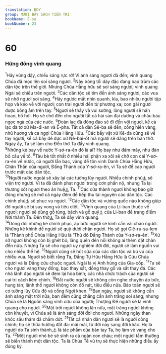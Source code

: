 ```yaml
---
translation: BDY
group: MƯỜI BẢY SÁCH TIÊN TRI
bookName: Ê-sa 
bookNumber: 23
---
```


<div class="title"><h1>60</h1><h3>Hừng đông vinh quang</h3></div>
<span class="verse es_60_1"><sup>1</sup>Hãy vùng dậy, chiếu sáng rực rỡ! Vì ánh sáng ngươi đã đến; vinh quang Chúa đã mọc lên soi sáng ngươi. </span>
<span class="verse es_60_2"><sup>2</sup>Này bóng tối dày đặc đang bao trùm các dân tộc trên thế giới. Nhưng Chúa Hằng hữu sẽ soi sáng ngươi; vinh quang Ngài sẽ chiếu trên ngươi. </span>
<span class="verse es_60_3"><sup>3</sup>Các dân tộc sẽ tìm đến ánh sáng ngươi, các vua sẽ nhờ ngươi soi sáng. </span>
<span class="verse es_60_4"><sup>4</sup>Hãy ngước mắt nhìn quanh, kìa, bao nhiêu người tập họp và kéo về với ngươi; con trai ngươi đến từ phương xa; con gái ngươi được bồng ẵm trên tay. </span>
<span class="verse es_60_5"><sup>5</sup>Ngươi sẽ thấy và vui sướng, lòng ngươi sẽ hân hoan, hồ hởi. Họ sẽ chở đến cho ngươi tất cả hải sản đại dương và châu báu ngọc ngà của các nước. </span>
<span class="verse es_60_6"><sup>6</sup>Đoàn lạc đà đông đảo sẽ đi đến với ngươi, kể cả lạc đà tơ xứ Ma-đi-an và Ê-pha. Tất cả dân Sê-ba sẽ đến, cống hiến vàng, nhũ hương và ca ngợi Chúa Hằng Hữu. </span>
<span class="verse es_60_7"><sup>7</sup>Các bầy vật xứ Kê-đa cũng sẽ về tay ngươi, kể cả bầy dê đực xứ Nê-bai-ốt mà ngươi sẽ dâng trên bàn thờ. Ngày ấy, Ta sẽ làm cho Đền thờ Ta đầy vinh quang.<br/></span>
<span class="verse es_60_8"><sup>8</sup>Những kẻ bay về nước Y-sơ-ra-ên đó là ai? Họ bay như đám mây, như đàn bồ câu về tổ. </span>
<span class="verse es_60_9"><sup>9</sup>Tàu bè tốt nhất ở nhiều hải phận xa xôi sẽ chở con cái Y-sơ-ra-ên về nước, cả người lẫn bạc, vàng để tôn vinh Danh Chúa Hằng Hữu, Chân Thần của ngươi, Đấng Thánh của Y-sơ-ra-ên, vì Ta sẽ đề cao ngươi trước mặt các dân tộc.<br/></span>
<span class="verse es_60_10"><sup>10</sup>Người nước ngoài sẽ xây lại các tường lũy ngươi. Nhiều chính phủ<a href="#" data-toggle="tooltip" data-placement="bottom" title="Nt vua">⚓</a> sẽ viện trợ ngươi. Vì ta đã đánh phạt ngươi trong cơn phẩn nộ, nhưng Ta lại thương xót ngươi theo ân huệ<a href="#" data-toggle="tooltip" data-placement="bottom" title="Ct dân phúc">⚓</a> Ta. </span>
<span class="verse es_60_11"><sup>11</sup>Các cửa thành ngươi không bao giờ đóng nhưng sẽ mờ cả ngày đêm để tiếp thu tài nguyên các dân tộc. Các chính phủ<a href="#" data-toggle="tooltip" data-placement="bottom" title="Nt vua">⚓</a> sẽ phục vụ ngươi. </span>
<span class="verse es_60_12"><sup>12</sup>Các dân tộc và vương quốc nào không giúp đỡ ngươi sẽ bị suy vong và tiêu diệt. </span>
<span class="verse es_60_13"><sup>13</sup>Vinh quang của Li-ban thuộc về ngươi; ngươi sẽ dùng gỗ tùng, bách và gỗ quý<a href="#" data-toggle="tooltip" data-placement="bottom" title="Ct dân phúc">⚓</a> của Li-ban để trang điểm Nơi thánh Ta. Đền thờ<a href="#" data-toggle="tooltip" data-placement="bottom" title="Ctd nơi Ta đặt chân">⚓</a> Ta sẽ đầy vinh quang.<br/></span>
<span class="verse es_60_14"><sup>14</sup>Dòng dõi những kẻ chinh phục, áp bức ngươi sẽ kính cẩn vái chào ngươi. Những kẻ khinh dể ngươi sẽ quỳ dưới chân ngươi. Họ sẽ gọi Giê-ru-sa-lem là &#39;Thành phố Chúa Hằng Hữu là &#39;Thủ đô Đấng Thánh của Y-sơ-ra-ên&#39;. </span>
<span class="verse es_60_15"><sup>15</sup>Xứ sở ngươi không còn bị ghét bỏ, lãng quên đến nỗi không ai thèm đặt chân đến nữa. Nhưng Ta sẽ cho ngươi uy nghiêm đời đời, ngươi sẽ làm nguồn vui cho nhiều thế hệ. </span>
<span class="verse es_60_16"><sup>16</sup>Ngươi cũng sẽ hút sữa của các dân tộc và bú vú của nhiều vua. Ngươi sẽ biết rằng Ta, Đấng Tự Hữu Hằng Hữu là Cứu Chúa ngươi và là Đấng cứu chuộc ngươi. Ngài là vị Anh hùng của Gia-cốp. </span>
<span class="verse es_60_17"><sup>17</sup>Ta sẽ cho ngươi vàng thay đồng, bạc thay sắt, đồng thay gỗ và sắt thay đá. Các nhà lãnh đạo ngươi sẽ đem lại hòa bình; các nhà chức trách của ngươi sẽ cai trị cách liêm chính. </span>
<span class="verse es_60_18"><sup>18</sup>Đất nước ngươi sẽ không còn nghe chuyện áp bức, hung tàn; lãnh thổ ngươi không còn đổ nát, tiêu điều nữa. Bảo toàn ngươi sẽ có tường lũy Cứu độ và cổng Ngợi khen. </span>
<span class="verse es_60_19"><sup>19</sup>Ban ngày, ngươi sẽ không cần ánh sáng mặt trời nữa, ban đêm cũng chẳng cần ánh trăng soi sáng; nhưng Chúa sẽ là Nguồn sáng vĩnh cửu của ngươi; Thượng Đế ngươi sẽ là vinh quang cho ngươi. </span>
<span class="verse es_60_20"><sup>20</sup>Mặt trời ngươi không lặn nữa, mặt trăng ngươi không còn khuyết, vì Chúa sẽ là ánh sáng đời đời cho ngươi. Những ngày than khóc sầu thảm đã chấm dứt. </span>
<span class="verse es_60_21"><sup>21</sup>Tất cả nhân dân ngươi sẽ là người công chính; họ sẽ thừa hưởng đất đai mãi mãi, từ đời này sang đời khác. Họ là người do Ta sinh thành,<a href="#" data-toggle="tooltip" data-placement="bottom" title="Ctd là nhánh của cây ta trồng">⚓</a> là tác phẩm của bàn tay Ta, họ làm vẻ vang cho Ta. </span>
<span class="verse es_60_22"><sup>22</sup>Một người nhỏ bé sẽ sinh ra cả ngàn con cháu; một người tầm thường sẽ biến thành một dân tộc. Ta là Chúa Tể vũ trụ sẽ thực hiện những điều ấy đúng kỳ.</span>
